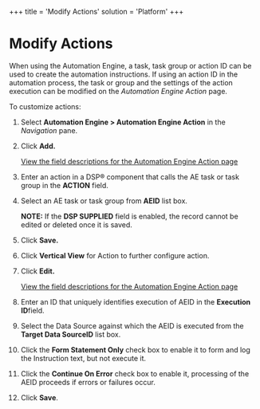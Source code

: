 +++
title = 'Modify Actions'
solution = 'Platform'
+++

# Modify Actions

When using the Automation Engine, a task, task group or action ID can be
used to create the automation instructions. If using an action ID in the
automation process, the task or group and the settings of the action
execution can be modified on the
<span style="font-style: italic;">Automation Engine Action</span> page.

To customize actions:

1.  Select **Automation Engine \> Automation Engine Action** in the
    *Navigation* pane.

2.  Click **Add.**
    
    [View the field descriptions for the Automation Engine Action
    page](../Page_Desc/Automation_Engine_Action_H)

3.  Enter an action in a DSP® component that calls the AE task or task
    group in the **ACTION** field.

4.  Select an AE task or task group from **AEID** list box.
    
    <span style="font-weight: bold;">NOTE:</span> If the
    <span style="font-weight: bold;">DSP SUPPLIED</span> field is
    enabled, the record cannot be edited or deleted once it is saved.

5.  Click **Save.**

6.  Click **Vertical View** for Action to further configure action.

7.  Click **Edit.**
    
    [View the field descriptions for the Automation Engine Action
    page](../Page_Desc/Automation_Engine_Action_H)

8.  Enter an ID that uniquely identifies execution of AEID in the
    <span style="font-weight: bold;">Execution ID</span>field.

9.  Select the Data Source against which the AEID is executed from the
    <span style="font-weight: bold;">Target Data Source</span>**ID**
    list box.

10. Click the **Form Statement Only** check box to enable it to form and
    log the Instruction text, but not execute it.

11. Click the **Continue On Error** check box to enable it, processing
    of the AEID proceeds if errors or failures occur.

12. Click <span style="font-weight: bold;">Save</span>.
